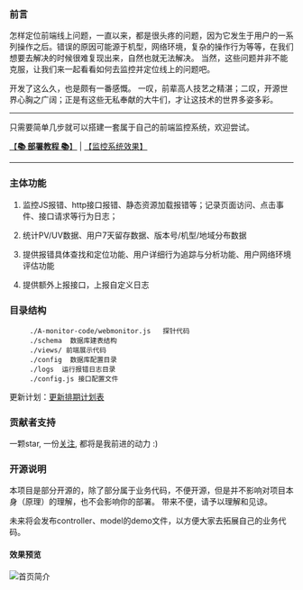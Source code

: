 ### 前言
   怎样定位前端线上问题，一直以来，都是很头疼的问题，因为它发生于用户的一系列操作之后。错误的原因可能源于机型，网络环境，复杂的操作行为等等，在我们想要去解决的时候很难复现出来，自然也就无法解决。 当然，这些问题并非不能克服，让我们来一起看看如何去监控并定位线上的问题吧。
   
   开发了这么久，也是颇有一番感慨。 一叹，前辈高人技艺之精湛；二叹，开源世界心胸之广阔；正是有这些无私奉献的大牛们，才让这技术的世界多姿多彩。
   
---------------------------------------------------------

   
只需要简单几步就可以搭建一套属于自己的前端监控系统，欢迎尝试。

[【**📚 部署教程 📚**】](./Document.md) |  [【监控系统效果】](http://www.webfunny.cn/webfunny_multi/home.html)
   
   
---------------------------------------------------------

### 主体功能
1. 监控JS报错、http接口报错、静态资源加载报错等；记录页面访问、点击事件、接口请求等行为日志；

2. 统计PV/UV数据、用户7天留存数据、版本号/机型/地域分布数据

3. 提供报错具体查找和定位功能、用户详细行为追踪与分析功能、用户网络环境评估功能

4. 提供额外上报接口，上报自定义日志


### 目录结构
         ./A-monitor-code/webmonitor.js   探针代码
         ./schema  数据库建表结构
         ./views/ 前端展示代码
         ./config  数据库配置目录
         ./logs  运行报错日志目录
         ./config.js 接口配置文件

更新计划：[更新排期计划表](https://github.com/a597873885/webfunny_monitor/blob/master/UpdateList.md)

### 贡献者支持
一颗star, 一份[关注](https://www.toutiao.com/c/user/105123468724/#mid=1651276811334670), 都将是我前进的动力  :)

### 开源说明
本项目是部分开源的，除了部分属于业务代码，不便开源，但是并不影响对项目本身（原理）的理解，也不会影响你的部署。
带来不便，请予以理解和见谅。

未来将会发布controller、model的demo文件，以方便大家去拓展自己的业务代码。

#### 效果预览
![首页简介](https://github.com/a597873885/image_list/blob/master/home.gif)
